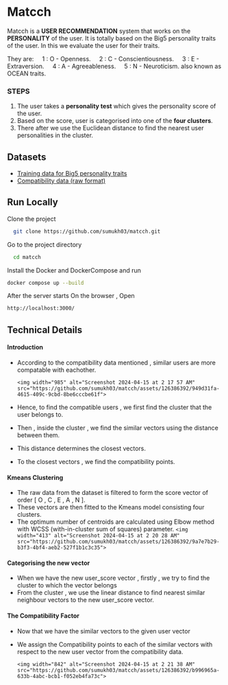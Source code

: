 # Matcch

Matcch is a __USER RECOMMENDATION__ system that works on the __PERSONALITY__ of the user.
It is totally based on the Big5 personality traits of the user.
In this we evaluate the user for their traits.

They are:
&nbsp;&nbsp;&nbsp;&nbsp;1 : O - Openness.
&nbsp;&nbsp;&nbsp;&nbsp;2 : C - Conscientiousness.
&nbsp;&nbsp;&nbsp;&nbsp;3 : E - Extraversion.
&nbsp;&nbsp;&nbsp;&nbsp;4 : A - Agreeableness.
&nbsp;&nbsp;&nbsp;&nbsp;5 : N - Neuroticism.
also known as OCEAN traits.

### STEPS

1. The user takes a __personality test__ which gives the personality score of the user.
2. Based on the score, user is categorised into one of the __four clusters__.
3. There after we use the Euclidean distance to find the nearest user personalities in the cluster.

## Datasets

- [Training data for Big5 personality traits](https://www.kaggle.com/datasets/tunguz/big-five-personality-test)
- [Compatibility data (raw format)](https://www.typematchapp.com/who-should-you-date-based-on-your-big-5-personality-results/)

## Run Locally

Clone the project

```bash
  git clone https://github.com/sumukh03/matcch.git
```

Go to the project directory

```bash
  cd matcch
```

Install the Docker and DockerCompose and run

```bash
docker compose up --build
```

After the server starts
On the browser , Open

```bash
http://localhost:3000/
```

## Technical Details

#### Introduction

+ According to the compatibility data mentioned , similar users are more compatable with eachother.

  `<img width="985" alt="Screenshot 2024-04-15 at 2 17 57 AM" src="https://github.com/sumukh03/matcch/assets/126386392/949d31fa-4615-409c-9cbd-8be6cccbe61f">`
+ Hence, to find the compatible users , we first find the cluster that the user belongs to.
+ Then , inside the cluster , we find the similar vectors using the distance between them.
+ This distance determines the closest vectors.
+ To the closest vectors , we find the compatibility points.

#### Kmeans Clustering

+ The raw data from the dataset is filtered to form the score vector of order [ O , C , E , A , N ].
+ These vectors are then fitted to the Kmeans model consisting four clusters.
+ The optimum number of centroids are calculated using Elbow method with WCSS (with-in-cluster sum of squares) parameter.
  `<img width="413" alt="Screenshot 2024-04-15 at 2 20 28 AM" src="https://github.com/sumukh03/matcch/assets/126386392/9a7e7b29-b3f3-4bf4-aeb2-527f1b1c3c35">`

#### Categorising the new vector

+ When we have the new user_score vector , firstly , we try to find the cluster to which the vector belongs
+ From the cluster , we use the linear distance to find nearest similar neighbour vectors to the new user_score vector.

#### The Compatibility Factor

+ Now that we have the similar vectors to the given user vector
+ We assign the Compatibility points to each of the similar vectors with respect to the new user vector from the compatibility data.

  `<img width="842" alt="Screenshot 2024-04-15 at 2 21 38 AM" src="https://github.com/sumukh03/matcch/assets/126386392/b996965a-633b-4abc-bcb1-f052eb4fa73c">`
